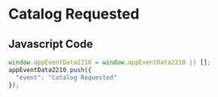 # Catalog Requested

### 

## Javascript Code
```js
window.appEventData2210 = window.appEventData2210 || [];
appEventData2210.push({
  "event": "Catalog Requested"
});
```








